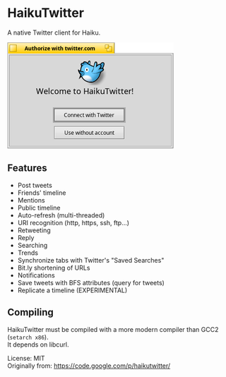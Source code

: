 HaikuTwitter
============

A native Twitter client for Haiku.

![HaikuTwitter screenshot](HaikuTwitter.png "HaikuTwitter")


Features
--------------------------------
+ Post tweets
+ Friends' timeline
+ Mentions
+ Public timeline
+ Auto-refresh (multi-threaded)
+ URI recognition (http, https, ssh, ftp...)
+ Retweeting
+ Reply
+ Searching
+ Trends
+ Synchronize tabs with Twitter's "Saved Searches"
+ Bit.ly shortening of URLs
+ Notifications
+ Save tweets with BFS attributes (query for tweets)
+ Replicate a timeline (EXPERIMENTAL)

Compiling
-------------------------
HaikuTwitter must be compiled with a more modern compiler than GCC2 (`setarch x86`).  
It depends on libcurl.

License: MIT  
Originally from: https://code.google.com/p/haikutwitter/
